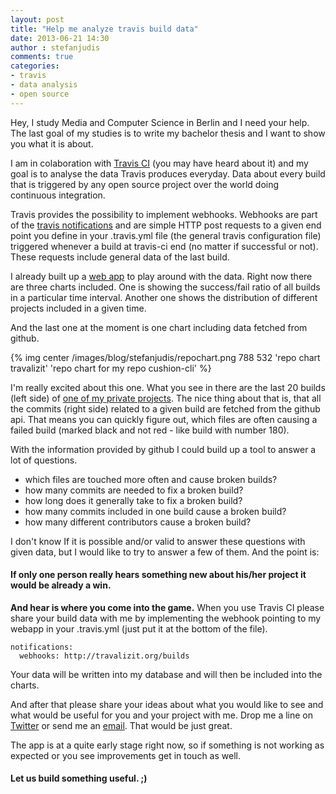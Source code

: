 ```yaml
---
layout: post
title: "Help me analyze travis build data"
date: 2013-06-21 14:30
author : stefanjudis
comments: true
categories:
- travis
- data analysis
- open source
---
```

Hey, I study Media and Computer Science in Berlin and I need your help.
The last goal of my studies is to write my bachelor thesis and I want to show you what it is about.

I am in colaboration with [Travis CI](http://travis-ci.org) (you may have heard about it) and my goal is to analyse the data Travis produces everyday. Data about every build that is triggered by any open source project over the world doing continuous integration.

<!-- more -->

Travis provides the possibility to implement webhooks. Webhooks are part of the [travis notifications](http://about.travis-ci.org/docs/user/notifications/) and are simple HTTP post requests to a given end point you define in your .travis.yml file (the general travis configuration file) triggered whenever a build at travis-ci end (no matter if successful or not). These requests include general data of the last build.

I already built up a [web app](http://travalizit.org) to play around with the data. Right now there are three charts included. One is showing the success/fail ratio of all builds in a particular time interval. Another one shows the distribution of different projects included in a given time.

And the last one at the moment is one chart including data fetched from github.

{% img center /images/blog/stefanjudis/repochart.png 788 532 'repo chart travalizit' 'repo chart for my repo cushion-cli' %}

I'm really excited about this one. What you see in there are the last 20 builds (left side) of [one of my private projects](https://github.com/stefanjudis/cushion-cli). The nice thing about that is, that all the commits (right side) related to a given build are fetched from the github api. That means you can quickly figure out, which files are often causing a failed build (marked black and not red - like build with number 180).

With the information provided by github I could build up a tool to answer a lot of questions.

* which files are touched more often and cause broken builds?
* how many commits are needed to fix a broken build?
* how long does it generally take to fix a broken build?
* how many commits included in one build cause a broken build?
* how many different contributors cause a broken build?

I don't know If it is possible and/or valid to answer these questions with given data, but I would like to try to answer a few of them. And the point is:

#### If only one person really hears something new about his/her project it would be already a win.

**And hear is where you come into the game.** When you use Travis CI please share your build data with me by implementing the webhook pointing to my webapp in your .travis.yml (just put it at the bottom of the file).

```
notifications:
  webhooks: http://travalizit.org/builds
```
Your data will be written into my database and will then be included into the charts.

And after that please share your ideas about what you would like to see and what would be useful for you and your project with me. Drop me a line on [Twitter](https://twitter.com/stefanjudis) or send me an [email](mailto:stefanjudis@gmail.com). That would be just great.

The app is at a quite early stage right now, so if something is not working as expected or you see improvements get in touch as well.

#### Let us build something useful. ;)

